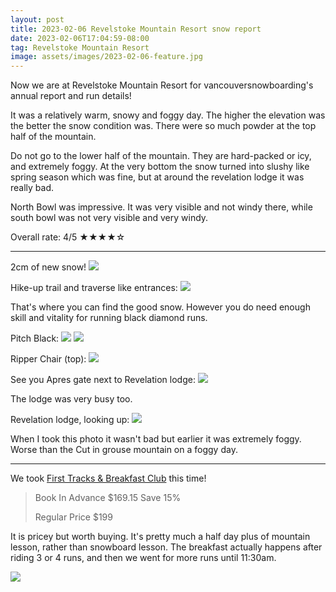 ```yaml
---
layout: post
title: 2023-02-06 Revelstoke Mountain Resort snow report
date: 2023-02-06T17:04:59-08:00
tag: Revelstoke Mountain Resort
image: assets/images/2023-02-06-feature.jpg
---
```


Now we are at Revelstoke Mountain Resort for vancouversnowboarding's annual report and run details!

It was a relatively warm, snowy and foggy day. The higher the elevation was the better the snow condition was. There were so much powder at the top half of the mountain.

Do not go to the lower half of the mountain. They are hard-packed or icy, and extremely foggy. At the very bottom the snow turned into slushy like spring season which was fine, but at around the revelation lodge it was really bad.

North Bowl was impressive. It was very visible and not windy there, while south bowl was not very visible and very windy.

Overall rate: 4/5 ★★★★☆

---
2cm of new snow!
![](/assets/images/2023-02-06-2cm-new-snow.jpg)

Hike-up trail and traverse like entrances:
![](/assets/images/2023-02-06-signboard.jpg)

That's where you can find the good snow. However you do need enough skill and vitality for running black diamond runs.

Pitch Black:
![](/assets/images/2023-02-06-pitch-black.jpg)
![](/assets/images/2023-02-06-pitch-black-2.jpg)

Ripper Chair (top):
![](/assets/images/2023-02-06-ripper-chair-top.jpg)

See you Apres gate next to Revelation lodge:
![](/assets/images/2023-02-06-see-you-apres.jpg)

The lodge was very busy too.

Revelation lodge, looking up:
![](/assets/images/2023-02-06-revelation-lodge-looking-up.jpg)

When I took this photo it wasn't bad but earlier it was extremely foggy. Worse than the Cut in grouse mountain on a foggy day.

---

We took [First Tracks & Breakfast Club](https://www.revelstokemountainresort.com/lessons/breakfast-club/) this time!

> Book In Advance
> $169.15 Save 15%
>
> Regular Price
> $199

It is pricey but worth buying. It's pretty much a half day plus of mountain lesson, rather than snowboard lesson. The breakfast actually happens after riding 3 or 4 runs, and then we went for more runs until 11:30am.


![](/assets/images/2023-02-06-breakfast-wrap.jpg)
